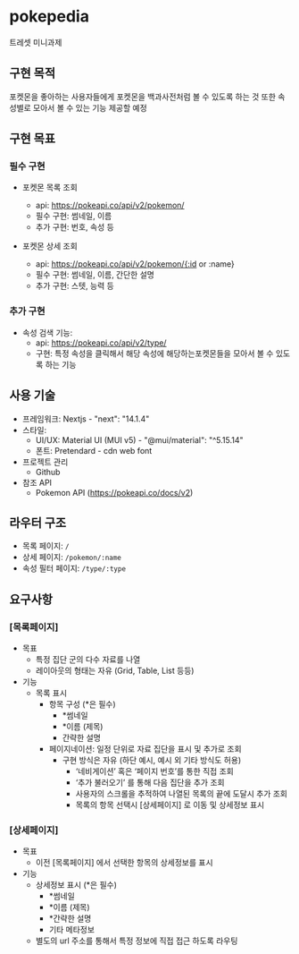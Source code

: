 # pokepedia

트레셋 미니과제

## 구현 목적

포켓몬을 좋아하는 사용자들에게 포켓몬을 백과사전처럼 볼 수 있도록 하는 것
또한 속성별로 모아서 볼 수 있는 기능 제공할 예정

## 구현 목표

### 필수 구현

- 포켓몬 목록 조회

  - api: https://pokeapi.co/api/v2/pokemon/
  - 필수 구현: 썸네일, 이름
  - 추가 구현: 번호, 속성 등

- 포켓몬 상세 조회

  - api: https://pokeapi.co/api/v2/pokemon/{:id or :name}
  - 필수 구현: 썸네일, 이름, 간단한 설명
  - 추가 구현: 스텟, 능력 등

### 추가 구현

- 속성 검색 기능:
  - api: https://pokeapi.co/api/v2/type/
  - 구현: 특정 속성을 클릭해서 해당 속성에 해당하는포켓몬들을 모아서 볼 수 있도록 하는 기능

## 사용 기술

- 프레임워크: Nextjs - "next": "14.1.4"
- 스타일:
  - UI/UX: Material UI (MUI v5) - "@mui/material": "^5.15.14"
  - 폰트: Pretendard - cdn web font
- 프로젝트 관리
  - Github
- 참조 API
  - Pokemon API (https://pokeapi.co/docs/v2)

## 라우터 구조

- 목록 페이지: `/`
- 상세 페이지: `/pokemon/:name`
- 속성 필터 페이지: `/type/:type`

## 요구사항

### [목록페이지]

- 목표
  - 특정 집단 군의 다수 자료를 나열
  - 레이아웃의 형태는 자유 (Grid, Table, List 등등)
- 기능
  - 목록 표시
    - 항목 구성 (\*은 필수)
      - \*썸네일
      - \*이름 (제목)
      - 간략한 설명
    - 페이지네이션: 일정 단위로 자료 집단을 표시 및 추가로 조회
      - 구현 방식은 자유 (하단 예시, 예시 외 기타 방식도 허용)
        - ‘네비게이션’ 혹은 ‘페이지 번호’를 통한 직접 조회
        - ‘추가 불러오기’ 를 통해 다음 집단을 추가 조회
        - 사용자의 스크롤을 추적하여 나열된 목록의 끝에 도달시 추가 조회
        - 목록의 항목 선택시 [상세페이지] 로 이동 및 상세정보 표시

### [상세페이지]

- 목표
  - 이전 [목록페이지] 에서 선택한 항목의 상세정보를 표시
- 기능
  - 상세정보 표시 (\*은 필수)
    - \*썸네일
    - \*이름 (제목)
    - \*간략한 설명
    - 기타 메타정보
  - 별도의 url 주소를 통해서 특정 정보에 직접 접근 하도록 라우팅
